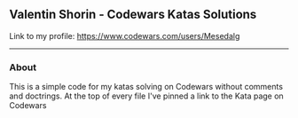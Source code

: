 ## Valentin Shorin - Codewars Katas Solutions

Link to my profile: https://www.codewars.com/users/Mesedalg
___
### About
This is a simple code for my katas solving on Codewars without comments and doctrings.
At the top of every file I've pinned a link to the Kata page on Codewars